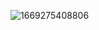![1669275408806](https://user-images.githubusercontent.com/63440757/203721794-9111203c-0d4f-4245-a039-00f3c5258250.png)

